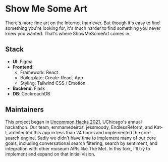 # Show Me Some Art

There's more fine art on the Internet than ever. But though it's easy to find something you're looking for, it's much harder to find something you never knew you wanted. That's where ShowMeSomeArt comes in.

## Stack

- **UI**: Figma
- **Frontend**:
  - Framework: React
  - Boilerplate: Create-React-App
  - Styling: Tailwind CSS / Emotion
- **Backend**: Flask
- **DB**: CockroachDB

## Maintainers

This project began in [Uncommon Hacks 2021](https://hacks2021.uncommonhacks.com/), UChicago's annual hackathon. Our team, emmamedeiros, jessmoody, EndlessReform, and Kat-l, architected this app in less than 24 hours and implemented the core search engine. Sadly we didn't have time to implement many of our core goals, including conversational search filtering, search by sentiment, and integration with other museum APIs like The Met. In this fork, I'll try to implement and expand on that initial vision.
